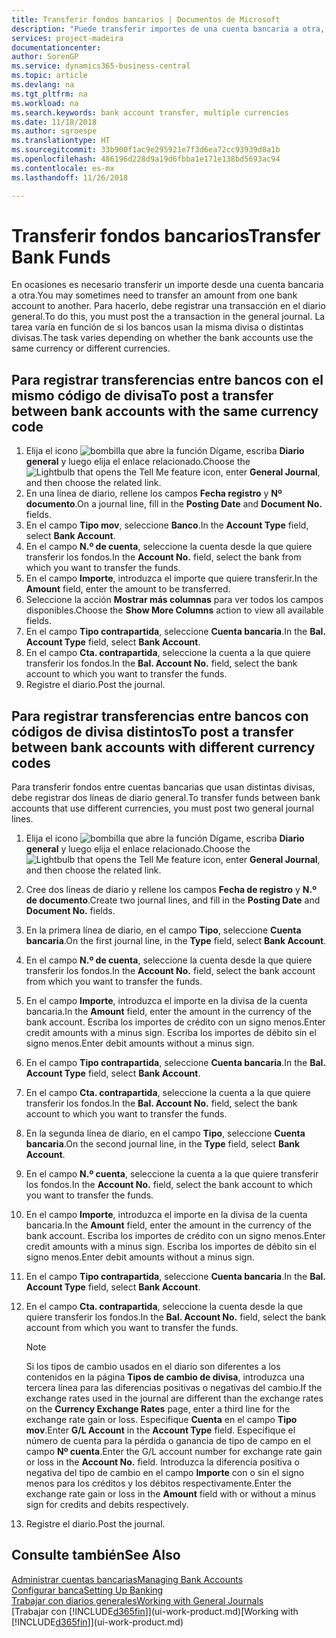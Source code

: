 ```yaml
---
title: Transferir fondos bancarios | Documentos de Microsoft
description: "Puede transferir importes de una cuenta bancaria a otra, con divisas distintas, registrando la transacción en el diario general."
services: project-madeira
documentationcenter: 
author: SorenGP
ms.service: dynamics365-business-central
ms.topic: article
ms.devlang: na
ms.tgt_pltfrm: na
ms.workload: na
ms.search.keywords: bank account transfer, multiple currencies
ms.date: 11/18/2018
ms.author: sgroespe
ms.translationtype: HT
ms.sourcegitcommit: 33b900f1ac9e295921e7f3d6ea72cc93939d8a1b
ms.openlocfilehash: 486196d228d9a19d6fbba1e171e138bd5693ac94
ms.contentlocale: es-mx
ms.lasthandoff: 11/26/2018

---
```

# <a name="transfer-bank-funds"></a><span data-ttu-id="4e2ad-103">Transferir fondos bancarios</span><span class="sxs-lookup"><span data-stu-id="4e2ad-103">Transfer Bank Funds</span></span>
<span data-ttu-id="4e2ad-104">En ocasiones es necesario transferir un importe desde una cuenta bancaria a otra.</span><span class="sxs-lookup"><span data-stu-id="4e2ad-104">You may sometimes need to transfer an amount from one bank account to another.</span></span> <span data-ttu-id="4e2ad-105">Para hacerlo, debe registrar una transacción en el diario general.</span><span class="sxs-lookup"><span data-stu-id="4e2ad-105">To do this, you must post the a transaction in the general journal.</span></span> <span data-ttu-id="4e2ad-106">La tarea varía en función de si los bancos usan la misma divisa o distintas divisas.</span><span class="sxs-lookup"><span data-stu-id="4e2ad-106">The task varies depending on whether the bank accounts use the same currency or different currencies.</span></span>

## <a name="to-post-a-transfer-between-bank-accounts-with-the-same-currency-code"></a><span data-ttu-id="4e2ad-107">Para registrar transferencias entre bancos con el mismo código de divisa</span><span class="sxs-lookup"><span data-stu-id="4e2ad-107">To post a transfer between bank accounts with the same currency code</span></span>
1. <span data-ttu-id="4e2ad-108">Elija el icono ![bombilla que abre la función Dígame](media/ui-search/search_small.png "Dígame que desea hacer"), escriba **Diario general** y luego elija el enlace relacionado.</span><span class="sxs-lookup"><span data-stu-id="4e2ad-108">Choose the ![Lightbulb that opens the Tell Me feature](media/ui-search/search_small.png "Tell me what you want to do") icon, enter **General Journal**, and then choose the related link.</span></span>
2. <span data-ttu-id="4e2ad-109">En una línea de diario, rellene los campos **Fecha registro** y **Nº documento**.</span><span class="sxs-lookup"><span data-stu-id="4e2ad-109">On a journal line, fill in the **Posting Date** and **Document No.** fields.</span></span>
3. <span data-ttu-id="4e2ad-110">En el campo **Tipo mov**, seleccione **Banco**.</span><span class="sxs-lookup"><span data-stu-id="4e2ad-110">In the **Account Type** field, select **Bank Account**.</span></span>
4. <span data-ttu-id="4e2ad-111">En el campo **N.º de cuenta**, seleccione la cuenta desde la que quiere transferir los fondos.</span><span class="sxs-lookup"><span data-stu-id="4e2ad-111">In the **Account No.** field, select the bank from which you want to transfer the funds.</span></span>
5. <span data-ttu-id="4e2ad-112">En el campo **Importe**, introduzca el importe que quiere transferir.</span><span class="sxs-lookup"><span data-stu-id="4e2ad-112">In the **Amount** field, enter the amount to be transferred.</span></span>
6. <span data-ttu-id="4e2ad-113">Seleccione la acción **Mostrar más columnas** para ver todos los campos disponibles.</span><span class="sxs-lookup"><span data-stu-id="4e2ad-113">Choose the **Show More Columns** action to view all available fields.</span></span>
7. <span data-ttu-id="4e2ad-114">En el campo **Tipo contrapartida**, seleccione **Cuenta bancaria**.</span><span class="sxs-lookup"><span data-stu-id="4e2ad-114">In the **Bal. Account Type** field, select **Bank Account**.</span></span>
8. <span data-ttu-id="4e2ad-115">En el campo **Cta. contrapartida**, seleccione la cuenta a la que quiere transferir los fondos.</span><span class="sxs-lookup"><span data-stu-id="4e2ad-115">In the **Bal. Account No.** field, select the bank account to which you want to transfer the funds.</span></span>
9. <span data-ttu-id="4e2ad-116">Registre el diario.</span><span class="sxs-lookup"><span data-stu-id="4e2ad-116">Post the journal.</span></span>

## <a name="to-post-a-transfer-between-bank-accounts-with-different-currency-codes"></a><span data-ttu-id="4e2ad-117">Para registrar transferencias entre bancos con códigos de divisa distintos</span><span class="sxs-lookup"><span data-stu-id="4e2ad-117">To post a transfer between bank accounts with different currency codes</span></span>
<span data-ttu-id="4e2ad-118">Para transferir fondos entre cuentas bancarias que usan distintas divisas, debe registrar dos líneas de diario general.</span><span class="sxs-lookup"><span data-stu-id="4e2ad-118">To transfer funds between bank accounts that use different currencies, you must post two general journal lines.</span></span>

1. <span data-ttu-id="4e2ad-119">Elija el icono ![bombilla que abre la función Dígame](media/ui-search/search_small.png "Dígame que desea hacer"), escriba **Diario general** y luego elija el enlace relacionado.</span><span class="sxs-lookup"><span data-stu-id="4e2ad-119">Choose the ![Lightbulb that opens the Tell Me feature](media/ui-search/search_small.png "Tell me what you want to do") icon, enter **General Journal**, and then choose the related link.</span></span>
2. <span data-ttu-id="4e2ad-120">Cree dos líneas de diario y rellene los campos **Fecha de registro** y **N.º de documento**.</span><span class="sxs-lookup"><span data-stu-id="4e2ad-120">Create two journal lines, and fill in the **Posting Date** and **Document No.** fields.</span></span>
3. <span data-ttu-id="4e2ad-121">En la primera línea de diario, en el campo **Tipo**, seleccione **Cuenta bancaria**.</span><span class="sxs-lookup"><span data-stu-id="4e2ad-121">On the first journal line, in the **Type** field, select **Bank Account**.</span></span>
4. <span data-ttu-id="4e2ad-122">En el campo **N.º de cuenta**, seleccione la cuenta desde la que quiere transferir los fondos.</span><span class="sxs-lookup"><span data-stu-id="4e2ad-122">In the **Account No.** field, select the bank account from which you want to transfer the funds.</span></span>
5. <span data-ttu-id="4e2ad-123">En el campo **Importe**, introduzca el importe en la divisa de la cuenta bancaria.</span><span class="sxs-lookup"><span data-stu-id="4e2ad-123">In the **Amount** field, enter the amount in the currency of the bank account.</span></span> <span data-ttu-id="4e2ad-124">Escriba los importes de crédito con un signo menos.</span><span class="sxs-lookup"><span data-stu-id="4e2ad-124">Enter credit amounts with a minus sign.</span></span> <span data-ttu-id="4e2ad-125">Escriba los importes de débito sin el signo menos.</span><span class="sxs-lookup"><span data-stu-id="4e2ad-125">Enter debit amounts without a minus sign.</span></span>
6. <span data-ttu-id="4e2ad-126">En el campo **Tipo contrapartida**, seleccione **Cuenta bancaria**.</span><span class="sxs-lookup"><span data-stu-id="4e2ad-126">In the **Bal. Account Type** field, select **Bank Account**.</span></span>
7. <span data-ttu-id="4e2ad-127">En el campo **Cta. contrapartida**, seleccione la cuenta a la que quiere transferir los fondos.</span><span class="sxs-lookup"><span data-stu-id="4e2ad-127">In the **Bal. Account No.** field, select the bank account to which you want to transfer the funds.</span></span>
8. <span data-ttu-id="4e2ad-128">En la segunda línea de diario, en el campo **Tipo**, seleccione **Cuenta bancaria**.</span><span class="sxs-lookup"><span data-stu-id="4e2ad-128">On the second journal line, in the **Type** field, select **Bank Account**.</span></span>
9. <span data-ttu-id="4e2ad-129">En el campo **N.º cuenta**, seleccione la cuenta a la que quiere transferir los fondos.</span><span class="sxs-lookup"><span data-stu-id="4e2ad-129">In the **Account No.** field, select the bank account to which you want to transfer the funds.</span></span>
10. <span data-ttu-id="4e2ad-130">En el campo **Importe**, introduzca el importe en la divisa de la cuenta bancaria.</span><span class="sxs-lookup"><span data-stu-id="4e2ad-130">In the **Amount** field, enter the amount in the currency of the bank account.</span></span> <span data-ttu-id="4e2ad-131">Escriba los importes de crédito con un signo menos.</span><span class="sxs-lookup"><span data-stu-id="4e2ad-131">Enter credit amounts with a minus sign.</span></span> <span data-ttu-id="4e2ad-132">Escriba los importes de débito sin el signo menos.</span><span class="sxs-lookup"><span data-stu-id="4e2ad-132">Enter debit amounts without a minus sign.</span></span>
11. <span data-ttu-id="4e2ad-133">En el campo **Tipo contrapartida**, seleccione **Cuenta bancaria**.</span><span class="sxs-lookup"><span data-stu-id="4e2ad-133">In the **Bal. Account Type** field, select **Bank Account**.</span></span>  
12. <span data-ttu-id="4e2ad-134">En el campo **Cta. contrapartida**, seleccione la cuenta desde la que quiere transferir los fondos.</span><span class="sxs-lookup"><span data-stu-id="4e2ad-134">In the **Bal. Account No.** field, select the bank account from which you want to transfer the funds.</span></span>

    > [!NOTE]  
    > <span data-ttu-id="4e2ad-135">Si los tipos de cambio usados en el diario son diferentes a los contenidos en la página **Tipos de cambio de divisa**, introduzca una tercera línea para las diferencias positivas o negativas del cambio.</span><span class="sxs-lookup"><span data-stu-id="4e2ad-135">If the exchange rates used in the journal are different than the exchange rates on the **Currency Exchange Rates** page, enter a third line for the exchange rate gain or loss.</span></span> <span data-ttu-id="4e2ad-136">Especifique **Cuenta** en el campo **Tipo mov**.</span><span class="sxs-lookup"><span data-stu-id="4e2ad-136">Enter **G/L Account** in the **Account Type** field.</span></span> <span data-ttu-id="4e2ad-137">Especifique el número de cuenta para la pérdida o ganancia de tipo de campo en el campo **Nº cuenta**.</span><span class="sxs-lookup"><span data-stu-id="4e2ad-137">Enter the G/L account number for exchange rate gain or loss in the **Account No.** field.</span></span> <span data-ttu-id="4e2ad-138">Introduzca la diferencia positiva o negativa del tipo de cambio en el campo **Importe** con o sin el signo menos para los créditos y los débitos respectivamente.</span><span class="sxs-lookup"><span data-stu-id="4e2ad-138">Enter the exchange rate gain or loss in the **Amount** field with or without a minus sign for credits and debits respectively.</span></span>
13. <span data-ttu-id="4e2ad-139">Registre el diario.</span><span class="sxs-lookup"><span data-stu-id="4e2ad-139">Post the journal.</span></span>

## <a name="see-also"></a><span data-ttu-id="4e2ad-140">Consulte también</span><span class="sxs-lookup"><span data-stu-id="4e2ad-140">See Also</span></span>
[<span data-ttu-id="4e2ad-141">Administrar cuentas bancarias</span><span class="sxs-lookup"><span data-stu-id="4e2ad-141">Managing Bank Accounts</span></span>](bank-manage-bank-accounts.md)  
[<span data-ttu-id="4e2ad-142">Configurar banca</span><span class="sxs-lookup"><span data-stu-id="4e2ad-142">Setting Up Banking</span></span>](bank-setup-banking.md)  
[<span data-ttu-id="4e2ad-143">Trabajar con diarios generales</span><span class="sxs-lookup"><span data-stu-id="4e2ad-143">Working with General Journals</span></span>](ui-work-general-journals.md)  
<span data-ttu-id="4e2ad-144">[Trabajar con [!INCLUDE[d365fin](includes/d365fin_md.md)]](ui-work-product.md)</span><span class="sxs-lookup"><span data-stu-id="4e2ad-144">[Working with [!INCLUDE[d365fin](includes/d365fin_md.md)]](ui-work-product.md)</span></span>

